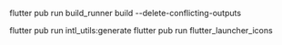 flutter pub run build_runner build --delete-conflicting-outputs

flutter pub run intl_utils:generate
flutter pub run flutter_launcher_icons

